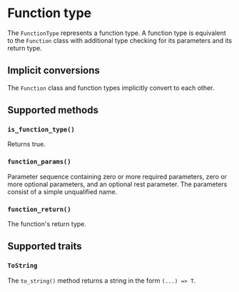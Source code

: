 # Function type

The `FunctionType` represents a function type. A function type is equivalent to the `Function` class with additional type checking for its parameters and its return type.

## Implicit conversions

The `Function` class and function types implicitly convert to each other.

## Supported methods

### `is_function_type()`

Returns true.

### `function_params()`

Parameter sequence containing zero or more required parameters, zero or more optional parameters, and an optional rest parameter. The parameters consist of a simple unqualified name.

### `function_return()`

The function's return type.

## Supported traits

### `ToString`

The `to_string()` method returns a string in the form `(...) => T`.